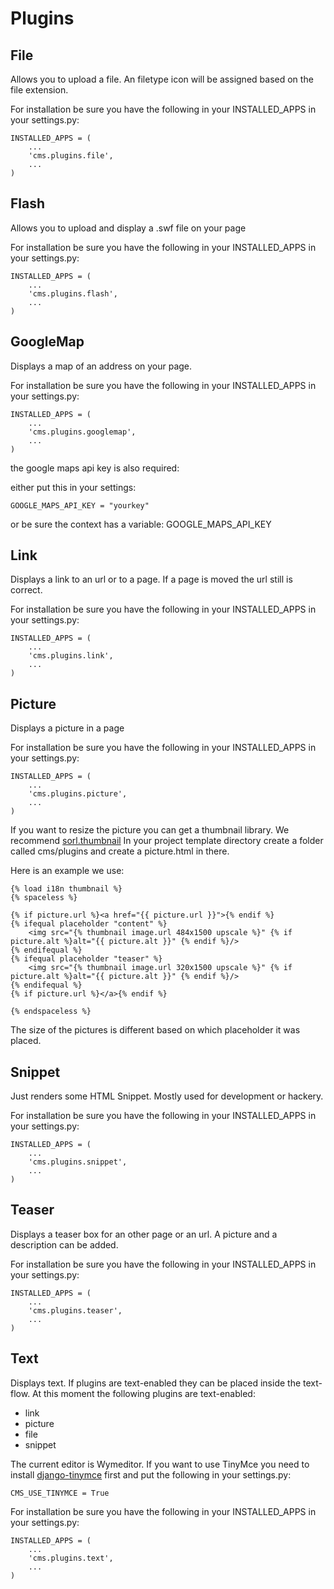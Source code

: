 Plugins
=======

File
----

Allows you to upload a file. An filetype icon will be assigned based on the file extension.

For installation be sure you have the following in your INSTALLED\_APPS in your settings.py:

	INSTALLED_APPS = (
		...
		'cms.plugins.file',
		...
	)

Flash
-----

Allows you to upload and display a .swf file on your page

For installation be sure you have the following in your INSTALLED\_APPS in your settings.py:

	INSTALLED_APPS = (
		...
		'cms.plugins.flash',
		...
	)
	

GoogleMap
---------

Displays a map of an address on your page.

For installation be sure you have the following in your INSTALLED\_APPS in your settings.py:

	INSTALLED_APPS = (
		...
		'cms.plugins.googlemap',
		...
	)
	
the google maps api key is also required:

either put this in your settings:

	GOOGLE_MAPS_API_KEY = "yourkey"
	
or be sure the context has a variable: GOOGLE\_MAPS\_API\_KEY


Link
----

Displays a link to an url or to a page. If a page is moved the url still is correct.

For installation be sure you have the following in your INSTALLED\_APPS in your settings.py:

	INSTALLED_APPS = (
		...
		'cms.plugins.link',
		...
	)


Picture
-------

Displays a picture in a page

For installation be sure you have the following in your INSTALLED\_APPS in your settings.py:

	INSTALLED_APPS = (
		...
		'cms.plugins.picture',
		...
	)
	
If you want to resize the picture you can get a thumbnail library. We recommend [sorl.thumbnail](http://code.google.com/p/sorl-thumbnail/)
In your project template directory create a folder called cms/plugins and create a picture.html in there.

Here is an example we use:

	{% load i18n thumbnail %}
	{% spaceless %}
	
	{% if picture.url %}<a href="{{ picture.url }}">{% endif %}
	{% ifequal placeholder "content" %}
		<img src="{% thumbnail image.url 484x1500 upscale %}" {% if picture.alt %}alt="{{ picture.alt }}" {% endif %}/>
	{% endifequal %}
	{% ifequal placeholder "teaser" %}
		<img src="{% thumbnail image.url 320x1500 upscale %}" {% if picture.alt %}alt="{{ picture.alt }}" {% endif %}/>
	{% endifequal %}
	{% if picture.url %}</a>{% endif %}
	
	{% endspaceless %}

The size of the pictures is different based on which placeholder it was placed.

Snippet
-------

Just renders some HTML Snippet. Mostly used for development or hackery.

For installation be sure you have the following in your INSTALLED\_APPS in your settings.py:

	INSTALLED_APPS = (
		...
		'cms.plugins.snippet',
		...
	)


Teaser
------

Displays a teaser box for an other page or an url. A picture and a description can be added.

For installation be sure you have the following in your INSTALLED\_APPS in your settings.py:

	INSTALLED_APPS = (
		...
		'cms.plugins.teaser',
		...
	)

Text
----

Displays text.
If plugins are text-enabled they can be placed inside the text-flow. At this moment the following plugins are text-enabled:

- link
- picture
- file
- snippet

The current editor is Wymeditor. If you want to use TinyMce you need to install [django-tinymce](http://code.google.com/p/django-tinymce/) first and put the following  in your settings.py:

	CMS_USE_TINYMCE = True

For installation be sure you have the following in your INSTALLED\_APPS in your settings.py:

	INSTALLED_APPS = (
		...
		'cms.plugins.text',
		...
	)